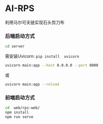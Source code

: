 # AI-RPS
利用马尔可夫链实现石头剪刀布

### 后端启动方式
```bash
cd server
```
需安装Uvicorn: 
`pip install  uvicorn`

```bash
uvicorn main:app --host 0.0.0.0 --port 8000
```

或
```bash
uvicorn main:app --reload
```

### 前端启动方式
```bash
cd  web/rps-web/
npm install
npm run serve
```
